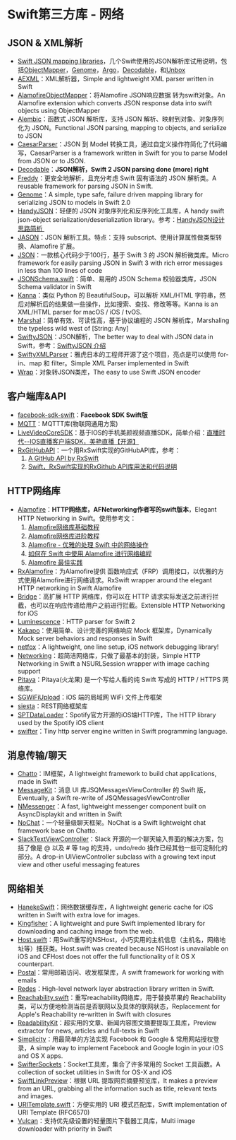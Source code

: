 # Swift第三方库 - 网络

## JSON & XML解析
- [Swift JSON mapping libraries][1]，几个Swift使用的JSON解析库试用说明，包括[ObjectMapper][2]，[Genome][3]，[Argo][4]，[Decodable][5]，和[Unbox][6]
- [AEXML][7]：XML解析器，Simple and lightweight XML parser written in Swift
- [AlamofireObjectMapper][8]：将Alamofire JSON响应数据 转为swift对象。An Alamofire extension which converts JSON response data into swift objects using ObjectMapper
- [Alembic][9]：函数式 JSON 解析库，支持 JSON 解析、映射到对象、对象序列化为 JSON。Functional JSON parsing, mapping to objects, and serialize to JSON
- [CaesarParser][10]：JSON 到 Model 转换工具，通过自定义操作符简化了代码编写，CaesarParser is a framework written in Swift for you to parse Model from JSON or to JSON.
- [Decodable][11]：**JSON解析，Swift 2 JSON parsing done (more) right**
- [Freddy][12]：更安全地解析，且充分考虑 Swift 固有语法的 JSON 解析类。A reusable framework for parsing JSON in Swift.
- [Genome][13]：A simple, type safe, failure driven mapping library for serializing JSON to models in Swift 2.0
- [HandyJSON][14]：轻便的 JSON 对象序列化和反序列化工具库，A handy swift json-object serialization/deserialization library。参考：[HandyJSON设计思路简析 ][15]
- [JASON][16]：JSON 解析工具。特点：支持 subscript、使用计算属性做类型转换、Alamofire 扩展。
- [JSON][17]：一款核心代码少于100行，基于 Swift 3 的 JSON 解析微类库。Micro framework for easily parsing JSON in Swift 3 with rich error messages in less than 100 lines of code
- [JSONSchema.swift][18]：简单、易用的 JSON Schema 校验器类库，JSON Schema validator in Swift
- [Kanna][19]：类似 Python 的 BeautifulSoup，可以解析 XML/HTML 字符串，然后对解析后的结果做一些操作，比如搜索、查找、修改等等。Kanna is an XML/HTML parser for macOS / iOS / tvOS.
- [Marshal][20]：简单有效、可读性高，基于协议编程的 JSON 解析库，Marshaling the typeless wild west of [String: Any]
- [SwiftyJSON][21]：JSON解析，The better way to deal with JSON data in Swift，参考：[SwiftyJSON 介绍][22]
- [SwiftyXMLParser][23]：雅虎日本的工程师开源了这个项目，亮点是可以使用 for-in、map 和 filter。Simple XML Parser implemented in Swift
- [Wrap][24]：对象转JSON类库，The easy to use Swift JSON encoder

## 客户端库&API
- [facebook-sdk-swift][25]：**Facebook SDK Swift版**
- [MQTT][26]：MQTTT库(物联网通用方案)
 - [LiveVideoCoreSDK][27]：基于IOS的手机美颜视频直播SDK，简单介绍：[直播时代--IOS直播客户端SDK，美艳直播【开源】][28]
- [RxGitHubAPI][29]：一个用RxSwift实现的GitHubAPI库，参考：
	1. [A GitHub API by RxSwift][30]
	2. [Swift，RxSwift实现的RxGithub API库用法和代码说明][31]

## HTTP网络库
- [Alamofire][32]：**HTTP网络库，AFNetworking作者写的swift版本**，Elegant HTTP Networking in Swift。使用参考文：
	1. [Alamofire网络库基础教程][33]
	3. [Alamofire网络库进阶教程][34]
	4. [Alamofire - 优雅的处理 Swift 中的网络操作][35]
	5. [如何在 Swift 中使用 Alamofire 进行网络编程][36]
	6. [Alamofire 最佳实践][37]
- [RxAlamofire][38]：为Alamofire提供 函数响应式（FRP）调用接口，以优雅的方式使用Alamofire进行网络请求。RxSwift wrapper around the elegant HTTP networking in Swift Alamofire
- [Bridge][39]：高扩展 HTTP 网络库，你可以在 HTTP 请求实际发送之前进行拦截，也可以在响应传递给用户之前进行拦截。Extensible HTTP Networking for iOS
- [Luminescence][40]：HTTP parser for Swift 2
- [Kakapo][41]：使用简单、设计完善的网络响应 Mock 框架库，Dynamically Mock server behaviors and responses in Swift
- [netfox][42]：A lightweight, one line setup, iOS network debugging library!
- [Networking][43]：超简洁网络库，只做了最基本的封装，Simple HTTP Networking in Swift a NSURLSession wrapper with image caching support
- [Pitaya][44]：Pitaya(火龙果) 是一个写给人看的纯 Swift 写成的 HTTP / HTTPS 网络库。
- [SGWiFiUpload][45]：iOS 端的局域网 WiFi 文件上传框架
- [siesta][46]：REST网络框架库
- [SPTDataLoader][47]：Spotify官方开源的iOS端HTTP库，The HTTP library used by the Spotify iOS client
- [swifter][48]：Tiny http server engine written in Swift programming language.

## 消息传输/聊天
- [Chatto][49]：IM框架，A lightweight framework to build chat applications, made in Swift
- [MessageKit][50]：消息 UI 库JSQMessagesViewController 的 Swift 版，Eventually, a Swift re-write of JSQMessagesViewController
- [NMessenger][51]：A fast, lightweight messenger component built on AsyncDisplaykit and written in Swift
- [NoChat][52]：一个轻量级聊天框架。NoChat is a Swift lightweight chat framework base on Chatto.
- [SlackTextViewController][53]：Slack 开源的一个聊天输入界面的解决方案，包括了像是 @ 以及 # 等 tag 的支持，undo/redo 操作已经其他一些可定制化的部分。A drop-in UIViewController subclass with a growing text input view and other useful messaging features

## 网络相关
- [HanekeSwift][54]：网络数据缓存库，A lightweight generic cache for iOS written in Swift with extra love for images.
- [Kingfisher][55]：A lightweight and pure Swift implemented library for downloading and caching image from the web.
- [Host.swift][56]：用Swift重写的NSHost，小巧实用的主机信息（主机名，网络地址等）捕获类。Host.swift was created because NSHost is unavailable on iOS and CFHost does not offer the full functionality of it OS X counterpart.
- [Postal][57]：常用邮箱访问、收发框架库，A swift framework for working with emails
- [Redes][58]：High-level network layer abstraction library written in Swift.
- [Reachability.swift][59]：重写reachability网络库，用于替换苹果的 Reachability 类，可以方便地检测当前是否联网以及具体的联网状态，Replacement for Apple's Reachability re-written in Swift with closures
- [ReadabilityKit][60]：超实用的文章、新闻内容图文摘要提取工具库，Preview extractor for news, articles and full-texts in Swift
- [Simplicity][61]：用最简单的方法实现 Facebook 和 Google & 常用网站授权登录，A simple way to implement Facebook and Google login in your iOS and OS X apps.
- [SwifterSockets][62]：Socket工具库，集合了许多常用的 Socket 工具函数。A collection of socket utilities in Swift for OS-X and iOS
- [SwiftLinkPreview][63]：根据 URL 提取网页摘要预览库，It makes a preview from an URL, grabbing all the information such as title, relevant texts and images.
- [URITemplate.swift][64]：方便实用的 URI 模式匹配库，Swift implementation of URI Template (RFC6570)
- [Vulcan][65]：支持优先级设置的轻量图片下载器工具库，Multi image downloader with priority in Swift

[1]:	http://alejandromp.com/blog/2015/10/28/swift-json-mapping-libraries/
[2]:	https://github.com/Hearst-DD/ObjectMapper "ObjectMapper"
[3]:	https://github.com/LoganWright/Genome "Genome"
[4]:	https://github.com/thoughtbot/Argo "Argo"
[5]:	https://github.com/Anviking/Decodable "Decodable"
[6]:	https://github.com/JohnSundell/Unbox "Unbox"
[7]:	https://github.com/tadija/AEXML
[8]:	https://github.com/tristanhimmelman/AlamofireObjectMapper "AlamofireObjectMapper"
[9]:	https://github.com/ra1028/Alembic "Alembic"
[10]:	https://github.com/lancy/CaesarParser "CaesarParser"
[11]:	https://github.com/Anviking/Decodable "Decodable"
[12]:	https://github.com/bignerdranch/Freddy "Freddy"
[13]:	https://github.com/LoganWright/Genome "Genome"
[14]:	https://github.com/alibaba/HandyJSON "HandyJSON"
[15]:	http://www.jianshu.com/p/eac4a92b44ef
[16]:	https://github.com/delba/JASON "JASON"
[17]:	https://github.com/soffes/JSON "JSON"
[18]:	https://github.com/kylef/JSONSchema.swift "JSONSchema.swift"
[19]:	https://github.com/tid-kijyun/Kanna "Kanna"
[20]:	https://github.com/utahiosmac/Marshal "Marshal"
[21]:	https://github.com/SwiftyJSON/SwiftyJSON "SwiftyJSON"
[22]:	http://tangplin.github.io/swiftyjson/ "SwiftyJSON 介绍"
[23]:	https://github.com/yahoojapan/SwiftyXMLParser "SwiftyXMLParser"
[24]:	https://github.com/JohnSundell/Wrap "Wrap"
[25]:	https://github.com/facebook/facebook-sdk-swift "facebook-sdk-swift"
[26]:	https://github.com/iachievedit/MQTT "MQTT"
[27]:	https://github.com/runner365/LiveVideoCoreSDK "LiveVideoCoreSDK"
[28]:	http://www.cnblogs.com/runner42/p/5241407.html "直播时代--IOS直播客户端SDK，美艳直播【开源】"
[29]:	https://github.com/FengDeng/RxGitHubAPI "RxGitHubAPI"
[30]:	http://fengdeng.github.io/blog/2016/01/29/a-github-api-by-rxswift/ "A GitHub API by RxSwift"
[31]:	http://fengdeng.github.io/blog/2016/01/31/rxgithub-apiku-yong-fa-he-dai-ma-shuo-ming/ "Swift，RxSwift实现的RxGithub API库用法和代码说明"
[32]:	https://github.com/Alamofire/Alamofire
[33]:	http://www.jianshu.com/p/f1208b5e42d9 "Alamofire网络库基础教程"
[34]:	http://www.jianshu.com/p/30599f64a09c "Alamofire网络库进阶教程"
[35]:	http://swiftcafe.io/2015/12/14/alamofire/ "Alamofire - 优雅的处理 Swift 中的网络操作"
[36]:	http://swift.gg/2015/12/22/alamofire-beginner-guide/ "如何在 Swift 中使用 Alamofire 进行网络编程"
[37]:	https://github.com/ipader/SwiftGuide/wiki/Alamofire%20%E6%9C%80%E4%BD%B3%E5%AE%9E%E8%B7%B5 "Alamofire 最佳实践"
[38]:	https://github.com/RxSwiftCommunity/RxAlamofire "RxAlamofire"
[39]:	https://github.com/rawrjustin/Bridge "Bridge"
[40]:	https://github.com/Zewo/Luminescence "Luminescence"
[41]:	https://github.com/devlucky/Kakapo "Kakapo"
[42]:	https://github.com/kasketis/netfox "netfox"
[43]:	https://github.com/3lvis/Networking "Networking"
[44]:	https://github.com/johnlui/Pitaya "Pitaya"
[45]:	https://github.com/Soulghost/SGWiFiUpload "SGWiFiUpload"
[46]:	https://github.com/bustoutsolutions/siesta "siesta"
[47]:	https://github.com/spotify/SPTDataLoader "SPTDataLoader"
[48]:	https://github.com/glock45/swifter "swifter"
[49]:	https://github.com/badoo/Chatto "Chatto"
[50]:	https://github.com/MessageKit/MessageKit "MessageKit"
[51]:	https://github.com/eBay/NMessenger "NMessenger"
[52]:	https://github.com/little2s/NoChat "NoChat"
[53]:	https://github.com/slackhq/SlackTextViewController "SlackTextViewController"
[54]:	https://github.com/Haneke/HanekeSwift "HanekeSwift"
[55]:	https://github.com/onevcat/Kingfisher "Kingfisher"
[56]:	https://github.com/rjstelling/Host.swift "Host.swift"
[57]:	https://github.com/snipsco/Postal "Postal"
[58]:	https://github.com/cuzv/Redes "Redes"
[59]:	https://github.com/ashleymills/Reachability.swift "Reachability.swift"
[60]:	https://github.com/exyte/ReadabilityKit "ReadabilityKit"
[61]:	https://github.com/SimplicityMobile/Simplicity "Simplicity"
[62]:	https://github.com/Swiftrien/SwifterSockets "SwifterSockets"
[63]:	https://github.com/LeonardoCardoso/SwiftLinkPreview "SwiftLinkPreview"
[64]:	https://github.com/kylef/URITemplate.swift "URITemplate.swift"
[65]:	https://github.com/jinSasaki/Vulcan "Vulcan"